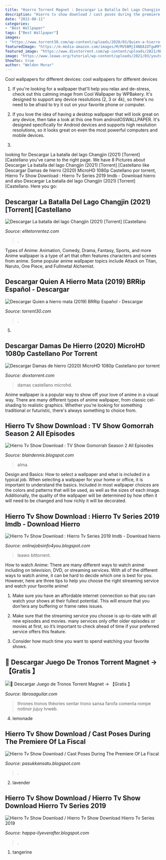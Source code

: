 ```yaml
---
title: "Hierro Torrent Magnet : Descargar La Batalla Del Lago Changjin (2021) [torrent] [castellano"
description: "Hierro tv show download / cast poses during the premiere of la fiscal"
date: "2022-08-11"
categories:
- "Best Wallpaper"
tags: ["Best Wallpaper"]
images:
- "https://www.torrent30.com/wp-content/uploads/2020/03/Quien-a-hierro-mata-2019.jpg"
featuredImage: "https://m.media-amazon.com/images/M/MV5BMjI4NDA1OTgwMF5BMl5BanBnXkFtZTcwODU5NDc5Mw@@._V1_UY1200_CR110,0,630,1200_AL_.jpg"
featured_image: "https://www.divxtorrent.com/wp-content/uploads/2021/08/Damas-de-hierro-2020-300x429.jpg"
image: "https://www.leawo.org/tutorial/wp-content/uploads/2021/03/youtube-tv-download.jpg"
ShowToc: true
author: "Weldon Morar"
---
```



Cool wallpapers for different devices:
cool wallpapers for different devices 

1. If you're looking for a wallpaper that'll help you relax and de-stress, check out this calming image from Cool Wallpaper by WPBakery. It's designed to support any device resolutions (2, 3 or 4k), so there's no need to be afraid to try it out on your favorite phone or computer.

2. If you love the idea of having a desktop wallpaper that will look great on any device, then take a look at this one from androidOSWALLPAPER. It's designed specifically for Android devices and supports high resolution resolutions, so it looks great on even the most powerful computers and mobile devices.

3.

	

		
looking for Descargar La batalla del lago Changjin (2021) [Torrent] [Castellano you've came to the right page. We have 8 Pictures about Descargar La batalla del lago Changjin (2021) [Torrent] [Castellano like Descargar Damas de hierro (2020) MicroHD 1080p Castellano por torrent, Hierro Tv Show Download : Hierro Tv Series 2019 Imdb - Download hierro and also Descargar La batalla del lago Changjin (2021) [Torrent] [Castellano. Here you go:
		
    
## Descargar La Batalla Del Lago Changjin (2021) [Torrent] [Castellano

<img loading=lazy src="https://www.elitetorrentez.com/wp-content/uploads/La-batalla-del-lago-Changjin-730x1024.jpg" onerror="this.onerror=null;this.src='https://tse3.mm.bing.net/th?id=OIP.LQN4vqjCBEXFNmLmf61EDwHaKY&amp;pid=15.1';" alt="Descargar La batalla del lago Changjin (2021) [Torrent] [Castellano">

_Source: elitetorrentez.com_

>. 

	

Types of Anime: Animation, Comedy, Drama, Fantasy, Sports, and more
Anime wallpaper is a type of art that often features characters and scenes from anime. Some popular anime wallpaper topics include Attack on Titan, Naruto, One Piece, and Fullmetal Alchemist.

    
## Descargar Quien A Hierro Mata (2019) BRRip Español - Descargar

<img loading=lazy src="https://www.torrent30.com/wp-content/uploads/2020/03/Quien-a-hierro-mata-2019.jpg" onerror="this.onerror=null;this.src='https://tse1.mm.bing.net/th?id=OIP.5xeC26etwtmuuFpAWY0oqgAAAA&amp;pid=15.1';" alt="Descargar Quien a hierro mata (2019) BRRip Español - Descargar">

_Source: torrent30.com_

>. 

	

5.

    
## Descargar Damas De Hierro (2020) MicroHD 1080p Castellano Por Torrent

<img loading=lazy src="https://www.divxtorrent.com/wp-content/uploads/2021/08/Damas-de-hierro-2020-300x429.jpg" onerror="this.onerror=null;this.src='https://tse1.mm.bing.net/th?id=OIP.sNu30kttaoIH8s9Zhept3AAAAA&amp;pid=15.1';" alt="Descargar Damas de hierro (2020) MicroHD 1080p Castellano por torrent">

_Source: divxtorrent.com_

>damas castellano microhd. 

	

Anime wallpaper is a popular way to show off your love of anime in a visual way. There are many different types of anime wallpaper, from classic cel-shading to realistic graphics. Whether you're looking for something traditional or futuristic, there's always something to choice from.

    
## Hierro Tv Show Download : TV Show Gomorrah Season 2 All Episodes

<img loading=lazy src="https://m.media-amazon.com/images/M/MV5BMjI4NDA1OTgwMF5BMl5BanBnXkFtZTcwODU5NDc5Mw@@._V1_UY1200_CR110,0,630,1200_AL_.jpg" onerror="this.onerror=null;this.src='https://tse1.mm.bing.net/th?id=OIP.8M_Fqq4TRAM2YEfwBE5XwgHaOG&amp;pid=15.1';" alt="Hierro Tv Show Download : TV Show Gomorrah Season 2 All Episodes">

_Source: blairdennis.blogspot.com_

>alma. 

	

Design and Basics: How to select a wallpaper and what is included in a typical job.
When selecting a wallpaper for your home or office, it is important to understand the basics. Included in most wallpaper choices are the colors and patterns that will be used, as well as the sizes of each image. Additionally, the quality of the wallpaper will be determined by how often it will need to be changed and how richly it will be decorated.

    
## Hierro Tv Show Download : Hierro Tv Series 2019 Imdb - Download Hierro

<img loading=lazy src="https://www.leawo.org/tutorial/wp-content/uploads/2021/03/youtube-tv-download.jpg" onerror="this.onerror=null;this.src='https://tse3.mm.bing.net/th?id=OIP.Zl4-vHtw0RX1o2-gJ8PilgHaHf&amp;pid=15.1';" alt="Hierro Tv Show Download : Hierro Tv Series 2019 Imdb - Download hierro">

_Source: onlinejobsinfo4you.blogspot.com_

>leawo bittorrent. 

	

How to watch Anime: There are many different ways to watch anime including on television, DVD, or streaming services.
With all of the different ways to watch anime, it can be hard to decide which one is best for you. However, here are three tips to help you choose the right streaming service and watch your favorite anime!
1. Make sure you have an affordable internet connection so that you can watch your shows at their fullest potential. This will ensure that you don’tera any buffering or frame rates issues.

2. Make sure that the streaming service you choose is up-to-date with all new episodes and movies. many services only offer older episodes or movies at first, so it’s important to check ahead of time if your preferred service offers this feature.

3. Consider how much time you want to spend watching your favorite shows.

    
## 🥇 Descargar Juego De Tronos Torrent Magnet → 【Gratis ️】

<img loading=lazy src="https://librosaguilar.com/wp-content/uploads/2020/10/Juego-de-Tronos.jpg" onerror="this.onerror=null;this.src='https://tse2.mm.bing.net/th?id=OIP.-5hLZsczKwYBk_hhuM6k2QHaEK&amp;pid=15.1';" alt="🥇 Descargar Juego de Tronos Torrent Magnet → 【Gratis ️】">

_Source: librosaguilar.com_

>thrones tronos théories sentar trono sansa farofa comenta rompe notinor jujuy tvweb. 

	

4. lemonade 

    
## Hierro Tv Show Download / Cast Poses During The Premiere Of La Fiscal

<img loading=lazy src="https://cdn.mhzchoiceblog.com/wp-content/uploads/2019/07/mhz-choice-plus-samsung-promo-7-1920x1080.jpg" onerror="this.onerror=null;this.src='https://tse4.mm.bing.net/th?id=OIP.5dmrM2KWcWhqZsPE38QzoAHaEK&amp;pid=15.1';" alt="Hierro Tv Show Download / Cast Poses During The Premiere Of La Fiscal">

_Source: pasukkansatu.blogspot.com_

>. 

	

2. lavender 

    
## Hierro Tv Show Download / Hierro Tv Show Download Hierro Tv Series 2019

<img loading=lazy src="https://cdn1.epicgames.com/catnip/offer/2KGMKT_BL3_MOZE_DOTV_Pack_EPIC_Blog_Landscape_Store_2560x1440-2560x1440-62bb58b1604edb0c31d8803448436f1f.jpg?h=270&amp;resize=1&amp;w=480" onerror="this.onerror=null;this.src='https://tse1.mm.bing.net/th?id=OIP.Ab_8nT3mC_NvjpmPH0R6cQHaEK&amp;pid=15.1';" alt="Hierro Tv Show Download / Hierro Tv Show Download Hierro Tv Series 2019">

_Source: happa-ilyeverafter.blogspot.com_

>. 

	

1. tangerine 

